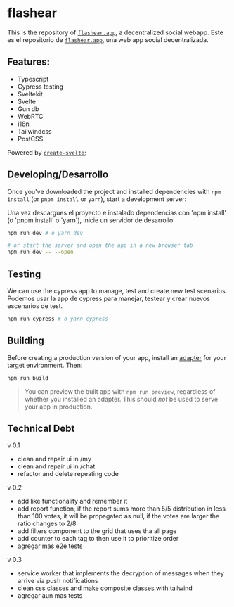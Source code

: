 # flashear

This is the repository of [`flashear.app`](https://flashear.app), a decentralized social webapp.
Este es el repositorio de [`flashear.app`](https://flashear.app), una web app social decentralizada.

## Features:
- Typescript
- Cypress testing
- Sveltekit
- Svelte
- Gun db
- WebRTC
- i18n
- Tailwindcss
- PostCSS

Powered by [`create-svelte`](https://github.com/sveltejs/kit/tree/master/packages/create-svelte);

## Developing/Desarrollo

Once you've downloaded the project and installed dependencies with `npm install` (or `pnpm install` or `yarn`), start a development server:

Una vez descargues el proyecto e instalado dependencias con 'npm install' (o 'pnpm install' o 'yarn'), inicie un servidor de desarrollo:

```bash
npm run dev # o yarn dev

# or start the server and open the app in a new browser tab
npm run dev -- --open
```

## Testing

We can use the cypress app to manage, test and create new test scenarios.
Podemos usar la app de cypress para manejar, testear y crear nuevos escenarios de test.

```bash
npm run cypress # o yarn cypress
```

## Building

Before creating a production version of your app, install an [adapter](https://kit.svelte.dev/docs#adapters) for your target environment. Then:

```bash
npm run build
```

> You can preview the built app with `npm run preview`, regardless of whether you installed an adapter. This should _not_ be used to serve your app in production.

## Technical Debt

v 0.1

- clean and repair ui in /my
- clean and repair ui in /chat
- refactor and delete repeating code


v 0.2

- add like functionality and remember it
- add report function, if the report sums more than 5/5 distribution in less than 100 votes, it will be propagated as null, if the votes are larger the ratio changes to 2/8
- add filters component to the grid that uses tha all page
- add counter to each tag to then use it to prioritize order
- agregar mas e2e tests


v 0.3

- service  worker that implements the decryption of messages when they arrive via push notifications
- clean css classes and make composite classes with tailwind
- agregar aun mas tests
